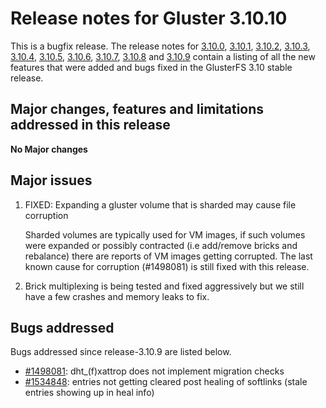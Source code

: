 # Release notes for Gluster 3.10.10

This is a bugfix release. The release notes for [3.10.0](3.10.0.md), [3.10.1](3.10.1.md), [3.10.2](3.10.2.md), [3.10.3](3.10.3.md),
[3.10.4](3.10.4.md), [3.10.5](3.10.5.md), [3.10.6](3.10.6.md), [3.10.7](3.10.7.md), [3.10.8](3.10.8.md) and [3.10.9](3.10.9.md) contain a listing of all
the new features that were added and bugs fixed in the GlusterFS
3.10 stable release.

## Major changes, features and limitations addressed in this release
**No Major changes**

## Major issues

1. FIXED: Expanding a gluster volume that is sharded may cause file corruption

   Sharded volumes are typically used for VM images, if such volumes were
   expanded or possibly contracted (i.e add/remove bricks and rebalance) there
   are reports of VM images getting corrupted.
   The last known cause for corruption (#1498081) is still fixed with this
   release.

2. Brick multiplexing is being tested and fixed aggressively but we still have a
   few crashes and memory leaks to fix.


## Bugs addressed

Bugs addressed since release-3.10.9 are listed below.

- [#1498081](https://bugzilla.redhat.com/1498081): dht_(f)xattrop does not implement migration checks
- [#1534848](https://bugzilla.redhat.com/1534848): entries not getting cleared post healing of softlinks (stale entries showing up in heal info)
